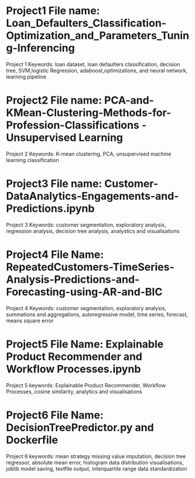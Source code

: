 
# Project1 File name: Loan_Defaulters_Classification-Optimization_and_Parameters_Tuning-Inferencing
Project 1 Keywords: loan dataset, loan defaulters classification, decision tree, SVM,logistic Regression, adaboost,optimizations, and neural network, learning pipeline 

# Project2 File name: PCA-and-KMean-Clustering-Methods-for-Profession-Classifications - Unsupervised Learning
Project 2 Keywords: K-mean clustering, PCA, unsupervised machine learning classification

# Project3 File name: Customer-DataAnalytics-Engagements-and-Predictions.ipynb
Project 3 Keywords: customer segmentation, exploratory analysis, regression analysis, decision tree analysis, analystics and visualisations

# Project4 File Name: RepeatedCustomers-TimeSeries-Analysis-Predictions-and-Forecasting-using-AR-and-BIC
Project 4 Keywords: customer segmentation, exploratory analysis, summations and aggregations, autoregressive model, time series, forecast, means square error

# Project5 File Name: Explainable Product Recommender and Workflow Processes.ipynb
Project 5 keywords: Explainable Product Recommender, Workflow Processes, cosine similarity, analytics and visualisations

# Project6 File Name: DecisionTreePredictor.py and Dockerfile
Project 6 keywords: mean strategy missing value imputation, decision tree regressor, absolute mean error, histogram data distribution visualisations, joblib model saving,
textfile output, interquartile range data standardization
